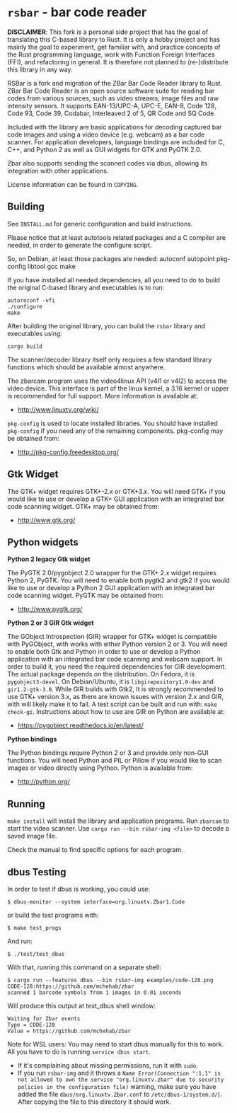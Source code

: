 # `rsbar` - bar code reader

**DISCLAIMER**: This fork is a personal side project that has the goal of translating this C-based library to Rust.
It is only a hobby project and has mainly the goal to experiment, get familiar with,
and practice concepts of the Rust programming language, work with Function Foreign Interfaces (FFI),
and refactoring in general. It is therefore not planned to (re-)distribute this library in any way.

RSBar is a fork and migration of the ZBar Bar Code Reader library to Rust. ZBar Bar Code Reader is an open source software suite for reading bar codes from various sources, such as video streams, image files and raw intensity sensors. It supports EAN-13/UPC-A, UPC-E, EAN-8, Code 128, Code 93, Code 39, Codabar, Interleaved 2 of 5, QR Code and SQ Code.

Included with the library are basic applications for decoding captured bar code images and using a video device (e.g. webcam) as a bar code scanner. For application developers, language bindings are included for C, C++, and Python 2 as well as GUI widgets for GTK and PyGTK 2.0.

Zbar also supports sending the scanned codes via dbus, allowing its integration with other applications.

License information can be found in `COPYING`.

## Building

See `INSTALL.md` for generic configuration and build instructions.

Please notice that at least autotools related packages and a C compiler are needed, in order to generate the configure script.

So, on Debian, at least those packages are needed: autoconf autopoint pkg-config libtool gcc make

If you have installed all needed dependencies, all you need to do to build the original C-based library and executables is to run:

```
autoreconf -vfi
./configure
make
```

After building the original library, you can build the `rsbar` library and executables using:

```
cargo build
```

The scanner/decoder library itself only requires a few standard library functions which should be available almost anywhere.

The zbarcam program uses the video4linux API (v4l1 or v4l2) to access the video device. This interface is part of the linux kernel, a 3.16 kernel or upper is recommended for full support. More information is available at:

-   <http://www.linuxtv.org/wiki/>

`pkg-config` is used to locate installed libraries. You should have installed `pkg-config` if you need any of the remaining components. pkg-config may be obtained from:

-   <http://pkg-config.freedesktop.org/>

## Gtk Widget

The GTK+ widget requires GTK+-2.x or GTK+3.x. You will need GTK+ if you
would like to use or develop a GTK+ GUI application with an integrated bar
code scanning widget. GTK+ may be obtained from:

-   <http://www.gtk.org/>

## Python widgets

**Python 2 legacy Gtk widget**

The PyGTK 2.0/pygobject 2.0 wrapper for the GTK+ 2.x widget requires Python 2,
PyGTK. You will need to enable both pygtk2 and gtk2 if you would like to use
or develop a Python 2 GUI application with an integrated bar code scanning
widget. PyGTK may be obtained from:

-   <http://www.pygtk.org/>

**Python 2 or 3 GIR Gtk widget**

The GObject Introspection (GIR) wrapper for GTK+ widget is compatible with
PyGObject, with works with either Python version 2 or 3. You will need to
enable both Gtk and Python in order to use or develop a Python application
with an integrated bar code scanning and webcam support. In order to build
it, you need the required dependencies for GIR development. The actual
package depends on the distribution. On Fedora, it is `pygobject3-devel`.
On Debian/Ubuntu, it is `libgirepository1.0-dev` and `gir1.2-gtk-3.0`.
While GIR builds with Gtk2, It is strongly recommended to use GTK+
version 3.x, as there are known issues with version 2.x and GIR, with
will likely make it to fail. A test script can be built and run with:
`make check-gi`. Instructions about how to use are GIR on Python are
available at:

-   <https://pygobject.readthedocs.io/en/latest/>

**Python bindings**

The Python bindings require Python 2 or 3 and provide only non-GUI functions.
You will need Python and PIL or Pillow if you would like to scan images or
video directly using Python. Python is available from:

-   <http://python.org/>

## Running

`make install` will install the library and application programs. Run `zbarcam` to start the video scanner. Use `cargo run --bin rsbar-img <file>` to decode a saved image file.

Check the manual to find specific options for each program.

## dbus Testing

In order to test if dbus is working, you could use:

```shell
$ dbus-monitor --system interface=org.linuxtv.Zbar1.Code
```

or build the test programs with:

```shell
$ make test_progs
```

And run:

```shell
$ ./test/test_dbus
```

With that, running this command on a separate shell:

```shell
$ cargo run --features dbus --bin rsbar-img examples/code-128.png
CODE-128:https://github.com/mchehab/zbar
scanned 1 barcode symbols from 1 images in 0.01 seconds
```

Will produce this output at test_dbus shell window:

```shell
Waiting for Zbar events
Type = CODE-128
Value = https://github.com/mchehab/zbar
```

Note for WSL users: You may need to start dbus manually for this to work. All you have to do is running `service dbus start`.

-   If it's complaining about missing permissions, run it with `sudo`.
-   If you run `rsbar-img` and it throws a `Name Error(Connection ":1.1" is not allowed to own the service "org.linuxtv.zbar" due to security policies in the configuration file)` warning, make sure you have added the file `dbus/org.linuxtv.Zbar.conf` to `/etc/dbus-1/system.d/`). After copying the file to this directory it should work.
